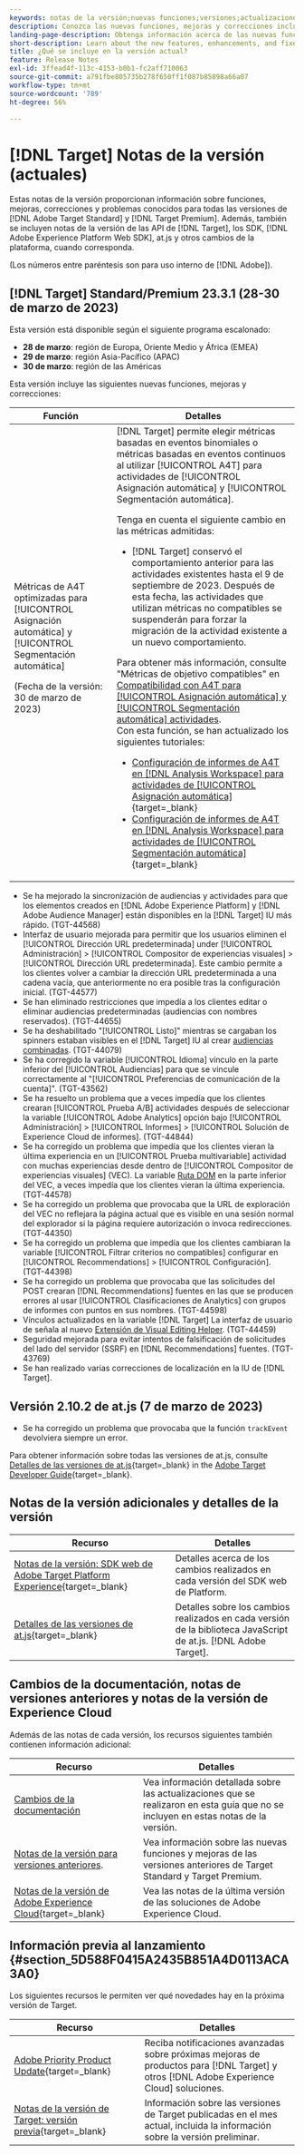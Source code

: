 ```yaml
---
keywords: notas de la versión;nuevas funciones;versiones;actualizaciones;actualización;versión;mejora;mejoras;correcciones;correcciones de errores;actualizaciones
description: Conozca las nuevas funciones, mejoras y correcciones incluidas en la versión actual de  [!DNL Adobe Target], incluidos SDK, API y bibliotecas de JavaScript.
landing-page-description: Obtenga información acerca de las nuevas funciones, mejoras y correcciones incluidas en la versión actual de  [!DNL Adobe Target].
short-description: Learn about the new features, enhancements, and fixes included in the current release of [!DNL Adobe Target].
title: ¿Qué se incluye en la versión actual?
feature: Release Notes
exl-id: 3ffead4f-113c-4153-b0b1-fc2aff710063
source-git-commit: a791fbe805735b278f650ff1f087b85898a66a07
workflow-type: tm+mt
source-wordcount: '789'
ht-degree: 56%

---
```


# [!DNL Target] Notas de la versión (actuales)

Estas notas de la versión proporcionan información sobre funciones, mejoras, correcciones y problemas conocidos para todas las versiones de [!DNL Adobe Target Standard] y [!DNL Target Premium]. Además, también se incluyen notas de la versión de las API de [!DNL Target], los SDK, [!DNL Adobe Experience Platform Web SDK], at.js y otros cambios de la plataforma, cuando corresponda.

(Los números entre paréntesis son para uso interno de [!DNL Adobe]).

## [!DNL Target] Standard/Premium 23.3.1 (28-30 de marzo de 2023)

Esta versión está disponible según el siguiente programa escalonado:

* **28 de marzo**: región de Europa, Oriente Medio y África (EMEA)
* **29 de marzo**: región Asia-Pacífico (APAC)
* **30 de marzo**: región de las Américas

Esta versión incluye las siguientes nuevas funciones, mejoras y correcciones:

| Función | Detalles |
|--- |--- |
| Métricas de A4T optimizadas para [!UICONTROL Asignación automática] y [!UICONTROL Segmentación automática]<p>(Fecha de la versión: 30 de marzo de 2023) | [!DNL Target] permite elegir métricas basadas en eventos binomiales o métricas basadas en eventos continuos al utilizar [!UICONTROL A4T] para actividades de [!UICONTROL Asignación automática] y [!UICONTROL Segmentación automática].<P>Tenga en cuenta el siguiente cambio en las métricas admitidas:<ul><li>[!DNL Target] conservó el comportamiento anterior para las actividades existentes hasta el 9 de septiembre de 2023. Después de esta fecha, las actividades que utilizan métricas no compatibles se suspenderán para forzar la migración de la actividad existente a un nuevo comportamiento.</li></ul>Para obtener más información, consulte &quot;Métricas de objetivo compatibles&quot; en [Compatibilidad con A4T para [!UICONTROL Asignación automática] y [!UICONTROL Segmentación automática] actividades](/help/main/c-integrating-target-with-mac/a4t/a4t-at-aa.md#supported).<br>Con esta función, se han actualizado los siguientes tutoriales:<ul><li>[Configuración de informes de A4T en [!DNL Analysis Workspace] para actividades de [!UICONTROL Asignación automática] ](https://experienceleague.adobe.com/docs/target-learn/tutorials/integrations/set-up-a4t-reports-in-analysis-workspace-for-auto-allocate-activities.html?lang=es){target=_blank}</li><li>[Configuración de informes de A4T en [!DNL Analysis Workspace] para actividades de [!UICONTROL Segmentación automática] ](https://experienceleague.adobe.com/docs/target-learn/tutorials/integrations/set-up-a4t-reports-in-analysis-workspace-for-auto-target-activities.html?lang=es){target=_blank}</li></ul> |

* Se ha mejorado la sincronización de audiencias y actividades para que los elementos creados en [!DNL Adobe Experience Platform] y [!DNL Adobe Audience Manager] están disponibles en la [!DNL Target] IU más rápido. (TGT-44568)
* Interfaz de usuario mejorada para permitir que los usuarios eliminen el [!UICONTROL Dirección URL predeterminada] under [!UICONTROL Administración] > [!UICONTROL Compositor de experiencias visuales] > [!UICONTROL Dirección URL predeterminada]. Este cambio permite a los clientes volver a cambiar la dirección URL predeterminada a una cadena vacía, que anteriormente no era posible tras la configuración inicial. (TGT-44577)
* Se han eliminado restricciones que impedía a los clientes editar o eliminar audiencias predeterminadas (audiencias con nombres reservados). (TGT-44655)
* Se ha deshabilitado &quot;[!UICONTROL Listo]&quot; mientras se cargaban los spinners estaban visibles en el [!DNL Target] IU al crear [audiencias combinadas](/help/main/c-target/combining-multiple-audiences.md). (TGT-44079)
* Se ha corregido la variable [!UICONTROL Idioma] vínculo en la parte inferior del [!UICONTROL Audiencias] para que se vincule correctamente al &quot;[!UICONTROL Preferencias de comunicación de la cuenta]&quot;. (TGT-43562)
* Se ha resuelto un problema que a veces impedía que los clientes crearan [!UICONTROL Prueba A/B] actividades después de seleccionar la variable [!UICONTROL Adobe Analytics] opción bajo [!UICONTROL Administración] > [!UICONTROL Informes] > [!UICONTROL Solución de Experience Cloud de informes]. (TGT-44844)
* Se ha corregido un problema que impedía que los clientes vieran la última experiencia en un [!UICONTROL Prueba multivariable] actividad con muchas experiencias desde dentro de [!UICONTROL Compositor de experiencias visuales] (VEC). La variable [Ruta DOM](/help/main/c-experiences/c-visual-experience-composer/viztarget-options.md#dom-path) en la parte inferior del VEC, a veces impedía que los clientes vieran la última experiencia. (TGT-44578)
* Se ha corregido un problema que provocaba que la URL de exploración del VEC no reflejara la página actual que es visible en una sesión normal del explorador si la página requiere autorización o invoca redirecciones. (TGT-44350)
* Se ha corregido un problema que impedía que los clientes cambiaran la variable [!UICONTROL Filtrar criterios no compatibles] configurar en [!UICONTROL Recommendations] > [!UICONTROL Configuración]. (TGT-44398)
* Se ha corregido un problema que provocaba que las solicitudes del POST crearan [!DNL Recommendations] fuentes en las que se producen errores al usar [!UICONTROL Clasificaciones de Analytics] con grupos de informes con puntos en sus nombres. (TGT-44598)
* Vínculos actualizados en la variable [!DNL Target] La interfaz de usuario de señala al nuevo [Extensión de Visual Editing Helper](/help/main/c-experiences/c-visual-experience-composer/r-troubleshoot-composer/visual-editing-helper-extension.md). (TGT-44459)
* Seguridad mejorada para evitar intentos de falsificación de solicitudes del lado del servidor (SSRF) en [!DNL Recommendations] fuentes. (TGT-43769)
* Se han realizado varias correcciones de localización en la IU de [!DNL Target].

## Versión 2.10.2 de at.js (7 de marzo de 2023)

* Se ha corregido un problema que provocaba que la función `trackEvent` devolviera siempre un error.

Para obtener información sobre todas las versiones de at.js, consulte [Detalles de las versiones de at.js](https://developer.adobe.com/target/implement/client-side/atjs/target-atjs-versions/){target=_blank} in the [Adobe Target Developer Guide](https://developer.adobe.com/target/){target=_blank}.

## Notas de la versión adicionales y detalles de la versión

| Recurso | Detalles |
|--- |--- |
| [Notas de la versión: SDK web de Adobe Target Platform Experience](https://experienceleague.adobe.com/docs/experience-platform/edge/release-notes.html?lang=es){target=_blank} | Detalles acerca de los cambios realizados en cada versión del SDK web de Platform. |
| [Detalles de las versiones de at.js](https://developer.adobe.com/target/implement/client-side/atjs/target-atjs-versions/){target=_blank} | Detalles sobre los cambios realizados en cada versión de la biblioteca JavaScript de at.js. [!DNL Adobe Target]. |

## Cambios de la documentación, notas de versiones anteriores y notas de la versión de Experience Cloud

Además de las notas de cada versión, los recursos siguientes también contienen información adicional:

| Recurso | Detalles |
|--- |--- |
| [Cambios de la documentación](/help/main/r-release-notes/doc-change.md) | Vea información detallada sobre las actualizaciones que se realizaron en esta guía que no se incluyen en estas notas de la versión. |
| [Notas de la versión para versiones anteriores](/help/main/r-release-notes/release-notes-for-previous-releases.md). | Vea información sobre las nuevas funciones y mejoras de las versiones anteriores de Target Standard y Target Premium. |
| [Notas de la versión de Adobe Experience Cloud](https://experienceleague.adobe.com/docs/release-notes/experience-cloud/current.html?lang=es){target=_blank} | Vea las notas de la última versión de las soluciones de Adobe Experience Cloud. |

## Información previa al lanzamiento {#section_5D588F0415A2435B851A4D0113ACA3A0}

Los siguientes recursos le permiten ver qué novedades hay en la próxima versión de Target.

| Recurso | Detalles |
|--- |--- |
| [Adobe Priority Product Update](https://www.adobe.com/subscription/priority-product-update.html){target=_blank} | Reciba notificaciones avanzadas sobre próximas mejoras de productos para [!DNL Target] y otros [!DNL Adobe Experience Cloud] soluciones. |
| [Notas de la versión de Target: versión previa](/help/main/r-release-notes/target-release-notes.md){target=_blank} | Información sobre las versiones de Target publicadas en el mes actual, incluida la información sobre la versión preliminar. |
